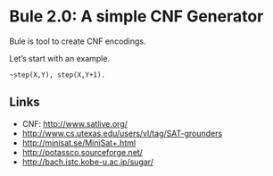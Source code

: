 Bule 2.0: A simple CNF Generator
================================

Bule is tool to create CNF encodings.

Let’s start with an example. 

```
~step(X,Y), step(X,Y+1).
```

Links
-----
* CNF: http://www.satlive.org/ 
* http://www.cs.utexas.edu/users/vl/tag/SAT-grounders
* http://minisat.se/MiniSat+.html
* http://potassco.sourceforge.net/
* http://bach.istc.kobe-u.ac.jp/sugar/

